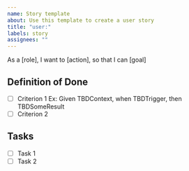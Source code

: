 ```yaml
---
name: Story template
about: Use this template to create a user story
title: "user:"
labels: story
assignees: ""
---
```


As a [role], I want to [action], so that I can [goal]

## Definition of Done

- [ ] Criterion 1 Ex: Given TBDContext, when TBDTrigger, then TBDSomeResult
- [ ] Criterion 2

## Tasks

- [ ] Task 1
- [ ] Task 2
